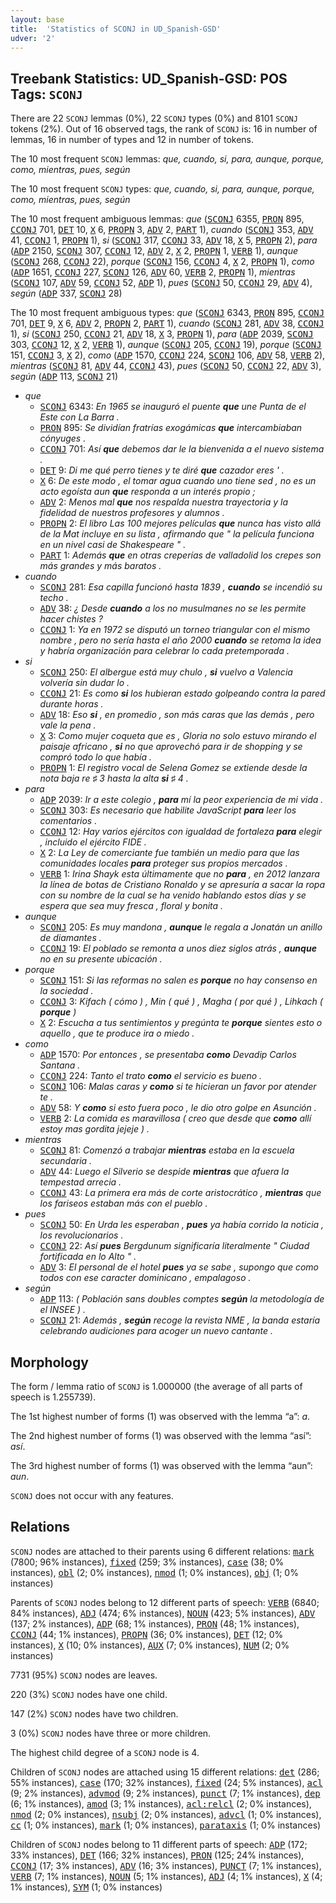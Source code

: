 ```yaml
---
layout: base
title:  'Statistics of SCONJ in UD_Spanish-GSD'
udver: '2'
---
```


## Treebank Statistics: UD_Spanish-GSD: POS Tags: `SCONJ`

There are 22 `SCONJ` lemmas (0%), 22 `SCONJ` types (0%) and 8101 `SCONJ` tokens (2%).
Out of 16 observed tags, the rank of `SCONJ` is: 16 in number of lemmas, 16 in number of types and 12 in number of tokens.

The 10 most frequent `SCONJ` lemmas: <em>que, cuando, si, para, aunque, porque, como, mientras, pues, según</em>

The 10 most frequent `SCONJ` types:  <em>que, cuando, si, para, aunque, porque, como, mientras, pues, según</em>

The 10 most frequent ambiguous lemmas: <em>que</em> (<tt><a href="es_gsd-pos-SCONJ.html">SCONJ</a></tt> 6355, <tt><a href="es_gsd-pos-PRON.html">PRON</a></tt> 895, <tt><a href="es_gsd-pos-CCONJ.html">CCONJ</a></tt> 701, <tt><a href="es_gsd-pos-DET.html">DET</a></tt> 10, <tt><a href="es_gsd-pos-X.html">X</a></tt> 6, <tt><a href="es_gsd-pos-PROPN.html">PROPN</a></tt> 3, <tt><a href="es_gsd-pos-ADV.html">ADV</a></tt> 2, <tt><a href="es_gsd-pos-PART.html">PART</a></tt> 1), <em>cuando</em> (<tt><a href="es_gsd-pos-SCONJ.html">SCONJ</a></tt> 353, <tt><a href="es_gsd-pos-ADV.html">ADV</a></tt> 41, <tt><a href="es_gsd-pos-CCONJ.html">CCONJ</a></tt> 1, <tt><a href="es_gsd-pos-PROPN.html">PROPN</a></tt> 1), <em>si</em> (<tt><a href="es_gsd-pos-SCONJ.html">SCONJ</a></tt> 317, <tt><a href="es_gsd-pos-CCONJ.html">CCONJ</a></tt> 33, <tt><a href="es_gsd-pos-ADV.html">ADV</a></tt> 18, <tt><a href="es_gsd-pos-X.html">X</a></tt> 5, <tt><a href="es_gsd-pos-PROPN.html">PROPN</a></tt> 2), <em>para</em> (<tt><a href="es_gsd-pos-ADP.html">ADP</a></tt> 2150, <tt><a href="es_gsd-pos-SCONJ.html">SCONJ</a></tt> 307, <tt><a href="es_gsd-pos-CCONJ.html">CCONJ</a></tt> 12, <tt><a href="es_gsd-pos-ADV.html">ADV</a></tt> 2, <tt><a href="es_gsd-pos-X.html">X</a></tt> 2, <tt><a href="es_gsd-pos-PROPN.html">PROPN</a></tt> 1, <tt><a href="es_gsd-pos-VERB.html">VERB</a></tt> 1), <em>aunque</em> (<tt><a href="es_gsd-pos-SCONJ.html">SCONJ</a></tt> 268, <tt><a href="es_gsd-pos-CCONJ.html">CCONJ</a></tt> 22), <em>porque</em> (<tt><a href="es_gsd-pos-SCONJ.html">SCONJ</a></tt> 156, <tt><a href="es_gsd-pos-CCONJ.html">CCONJ</a></tt> 4, <tt><a href="es_gsd-pos-X.html">X</a></tt> 2, <tt><a href="es_gsd-pos-PROPN.html">PROPN</a></tt> 1), <em>como</em> (<tt><a href="es_gsd-pos-ADP.html">ADP</a></tt> 1651, <tt><a href="es_gsd-pos-CCONJ.html">CCONJ</a></tt> 227, <tt><a href="es_gsd-pos-SCONJ.html">SCONJ</a></tt> 126, <tt><a href="es_gsd-pos-ADV.html">ADV</a></tt> 60, <tt><a href="es_gsd-pos-VERB.html">VERB</a></tt> 2, <tt><a href="es_gsd-pos-PROPN.html">PROPN</a></tt> 1), <em>mientras</em> (<tt><a href="es_gsd-pos-SCONJ.html">SCONJ</a></tt> 107, <tt><a href="es_gsd-pos-ADV.html">ADV</a></tt> 59, <tt><a href="es_gsd-pos-CCONJ.html">CCONJ</a></tt> 52, <tt><a href="es_gsd-pos-ADP.html">ADP</a></tt> 1), <em>pues</em> (<tt><a href="es_gsd-pos-SCONJ.html">SCONJ</a></tt> 50, <tt><a href="es_gsd-pos-CCONJ.html">CCONJ</a></tt> 29, <tt><a href="es_gsd-pos-ADV.html">ADV</a></tt> 4), <em>según</em> (<tt><a href="es_gsd-pos-ADP.html">ADP</a></tt> 337, <tt><a href="es_gsd-pos-SCONJ.html">SCONJ</a></tt> 28)

The 10 most frequent ambiguous types:  <em>que</em> (<tt><a href="es_gsd-pos-SCONJ.html">SCONJ</a></tt> 6343, <tt><a href="es_gsd-pos-PRON.html">PRON</a></tt> 895, <tt><a href="es_gsd-pos-CCONJ.html">CCONJ</a></tt> 701, <tt><a href="es_gsd-pos-DET.html">DET</a></tt> 9, <tt><a href="es_gsd-pos-X.html">X</a></tt> 6, <tt><a href="es_gsd-pos-ADV.html">ADV</a></tt> 2, <tt><a href="es_gsd-pos-PROPN.html">PROPN</a></tt> 2, <tt><a href="es_gsd-pos-PART.html">PART</a></tt> 1), <em>cuando</em> (<tt><a href="es_gsd-pos-SCONJ.html">SCONJ</a></tt> 281, <tt><a href="es_gsd-pos-ADV.html">ADV</a></tt> 38, <tt><a href="es_gsd-pos-CCONJ.html">CCONJ</a></tt> 1), <em>si</em> (<tt><a href="es_gsd-pos-SCONJ.html">SCONJ</a></tt> 250, <tt><a href="es_gsd-pos-CCONJ.html">CCONJ</a></tt> 21, <tt><a href="es_gsd-pos-ADV.html">ADV</a></tt> 18, <tt><a href="es_gsd-pos-X.html">X</a></tt> 3, <tt><a href="es_gsd-pos-PROPN.html">PROPN</a></tt> 1), <em>para</em> (<tt><a href="es_gsd-pos-ADP.html">ADP</a></tt> 2039, <tt><a href="es_gsd-pos-SCONJ.html">SCONJ</a></tt> 303, <tt><a href="es_gsd-pos-CCONJ.html">CCONJ</a></tt> 12, <tt><a href="es_gsd-pos-X.html">X</a></tt> 2, <tt><a href="es_gsd-pos-VERB.html">VERB</a></tt> 1), <em>aunque</em> (<tt><a href="es_gsd-pos-SCONJ.html">SCONJ</a></tt> 205, <tt><a href="es_gsd-pos-CCONJ.html">CCONJ</a></tt> 19), <em>porque</em> (<tt><a href="es_gsd-pos-SCONJ.html">SCONJ</a></tt> 151, <tt><a href="es_gsd-pos-CCONJ.html">CCONJ</a></tt> 3, <tt><a href="es_gsd-pos-X.html">X</a></tt> 2), <em>como</em> (<tt><a href="es_gsd-pos-ADP.html">ADP</a></tt> 1570, <tt><a href="es_gsd-pos-CCONJ.html">CCONJ</a></tt> 224, <tt><a href="es_gsd-pos-SCONJ.html">SCONJ</a></tt> 106, <tt><a href="es_gsd-pos-ADV.html">ADV</a></tt> 58, <tt><a href="es_gsd-pos-VERB.html">VERB</a></tt> 2), <em>mientras</em> (<tt><a href="es_gsd-pos-SCONJ.html">SCONJ</a></tt> 81, <tt><a href="es_gsd-pos-ADV.html">ADV</a></tt> 44, <tt><a href="es_gsd-pos-CCONJ.html">CCONJ</a></tt> 43), <em>pues</em> (<tt><a href="es_gsd-pos-SCONJ.html">SCONJ</a></tt> 50, <tt><a href="es_gsd-pos-CCONJ.html">CCONJ</a></tt> 22, <tt><a href="es_gsd-pos-ADV.html">ADV</a></tt> 3), <em>según</em> (<tt><a href="es_gsd-pos-ADP.html">ADP</a></tt> 113, <tt><a href="es_gsd-pos-SCONJ.html">SCONJ</a></tt> 21)


* <em>que</em>
  * <tt><a href="es_gsd-pos-SCONJ.html">SCONJ</a></tt> 6343: <em>En 1965 se inauguró el puente <b>que</b> une Punta de el Este con La Barra .</em>
  * <tt><a href="es_gsd-pos-PRON.html">PRON</a></tt> 895: <em>Se dividían fratrías exogámicas <b>que</b> intercambiaban cónyuges .</em>
  * <tt><a href="es_gsd-pos-CCONJ.html">CCONJ</a></tt> 701: <em>Así <b>que</b> debemos dar le la bienvenida a el nuevo sistema .</em>
  * <tt><a href="es_gsd-pos-DET.html">DET</a></tt> 9: <em>Di me qué perro tienes y te diré <b>que</b> cazador eres ' .</em>
  * <tt><a href="es_gsd-pos-X.html">X</a></tt> 6: <em>De este modo , el tomar agua cuando uno tiene sed , no es un acto egoísta aun <b>que</b> responda a un interés propio ;</em>
  * <tt><a href="es_gsd-pos-ADV.html">ADV</a></tt> 2: <em>Menos mal <b>que</b> nos respalda nuestra trayectoria y la fidelidad de nuestros profesores y alumnos .</em>
  * <tt><a href="es_gsd-pos-PROPN.html">PROPN</a></tt> 2: <em>El libro Las 100 mejores películas <b>que</b> nunca has visto allá de la Mat incluye en su lista , afirmando que " la película funciona en un nivel casi de Shakespeare " .</em>
  * <tt><a href="es_gsd-pos-PART.html">PART</a></tt> 1: <em>Además <b>que</b> en otras creperías de valladolid los crepes son más grandes y más baratos .</em>
* <em>cuando</em>
  * <tt><a href="es_gsd-pos-SCONJ.html">SCONJ</a></tt> 281: <em>Esa capilla funcionó hasta 1839 , <b>cuando</b> se incendió su techo .</em>
  * <tt><a href="es_gsd-pos-ADV.html">ADV</a></tt> 38: <em>¿ Desde <b>cuando</b> a los no musulmanes no se les permite hacer chistes ?</em>
  * <tt><a href="es_gsd-pos-CCONJ.html">CCONJ</a></tt> 1: <em>Ya en 1972 se disputó un torneo triangular con el mismo nombre , pero no sería hasta el año 2000 <b>cuando</b> se retoma la idea y habría organización para celebrar lo cada pretemporada .</em>
* <em>si</em>
  * <tt><a href="es_gsd-pos-SCONJ.html">SCONJ</a></tt> 250: <em>El albergue está muy chulo , <b>si</b> vuelvo a Valencia volvería sin dudar lo .</em>
  * <tt><a href="es_gsd-pos-CCONJ.html">CCONJ</a></tt> 21: <em>Es como <b>si</b> los hubieran estado golpeando contra la pared durante horas .</em>
  * <tt><a href="es_gsd-pos-ADV.html">ADV</a></tt> 18: <em>Eso <b>si</b> , en promedio , son más caras que las demás , pero vale la pena .</em>
  * <tt><a href="es_gsd-pos-X.html">X</a></tt> 3: <em>Como mujer coqueta que es , Gloria no solo estuvo mirando el paisaje africano , <b>si</b> no que aprovechó para ir de shopping y se compró todo lo que había .</em>
  * <tt><a href="es_gsd-pos-PROPN.html">PROPN</a></tt> 1: <em>El registro vocal de Selena Gomez se extiende desde la nota baja re ♯ 3 hasta la alta <b>si</b> ♯ 4 .</em>
* <em>para</em>
  * <tt><a href="es_gsd-pos-ADP.html">ADP</a></tt> 2039: <em>Ir a este colegio , <b>para</b> mí la peor experiencia de mi vida .</em>
  * <tt><a href="es_gsd-pos-SCONJ.html">SCONJ</a></tt> 303: <em>Es necesario que habilite JavaScript <b>para</b> leer los comentarios .</em>
  * <tt><a href="es_gsd-pos-CCONJ.html">CCONJ</a></tt> 12: <em>Hay varios ejércitos con igualdad de fortaleza <b>para</b> elegir , incluido el ejército FIDE .</em>
  * <tt><a href="es_gsd-pos-X.html">X</a></tt> 2: <em>La Ley de comerciante fue también un medio para que las comunidades locales <b>para</b> proteger sus propios mercados .</em>
  * <tt><a href="es_gsd-pos-VERB.html">VERB</a></tt> 1: <em>Irina Shayk esta últimamente que no <b>para</b> , en 2012 lanzara la línea de botas de Cristiano Ronaldo y se apresuría a sacar la ropa con su nombre de la cual se ha venido hablando estos días y se espera que sea muy fresca , floral y bonita .</em>
* <em>aunque</em>
  * <tt><a href="es_gsd-pos-SCONJ.html">SCONJ</a></tt> 205: <em>Es muy mandona , <b>aunque</b> le regala a Jonatán un anillo de diamantes .</em>
  * <tt><a href="es_gsd-pos-CCONJ.html">CCONJ</a></tt> 19: <em>El poblado se remonta a unos diez siglos atrás , <b>aunque</b> no en su presente ubicación .</em>
* <em>porque</em>
  * <tt><a href="es_gsd-pos-SCONJ.html">SCONJ</a></tt> 151: <em>Si las reformas no salen es <b>porque</b> no hay consenso en la sociedad .</em>
  * <tt><a href="es_gsd-pos-CCONJ.html">CCONJ</a></tt> 3: <em>Kifach ( cómo ) , Min ( qué ) , Magha ( por qué ) , Lihkach ( <b>porque</b> )</em>
  * <tt><a href="es_gsd-pos-X.html">X</a></tt> 2: <em>Escucha a tus sentimientos y pregúnta te <b>porque</b> sientes esto o aquello , que te produce ira o miedo .</em>
* <em>como</em>
  * <tt><a href="es_gsd-pos-ADP.html">ADP</a></tt> 1570: <em>Por entonces , se presentaba <b>como</b> Devadip Carlos Santana .</em>
  * <tt><a href="es_gsd-pos-CCONJ.html">CCONJ</a></tt> 224: <em>Tanto el trato <b>como</b> el servicio es bueno .</em>
  * <tt><a href="es_gsd-pos-SCONJ.html">SCONJ</a></tt> 106: <em>Malas caras y <b>como</b> si te hicieran un favor por atender te .</em>
  * <tt><a href="es_gsd-pos-ADV.html">ADV</a></tt> 58: <em>Y <b>como</b> si esto fuera poco , le dio otro golpe en Asunción .</em>
  * <tt><a href="es_gsd-pos-VERB.html">VERB</a></tt> 2: <em>La comida es maravillosa ( creo que desde que <b>como</b> allí estoy mas gordita jejeje ) .</em>
* <em>mientras</em>
  * <tt><a href="es_gsd-pos-SCONJ.html">SCONJ</a></tt> 81: <em>Comenzó a trabajar <b>mientras</b> estaba en la escuela secundaria .</em>
  * <tt><a href="es_gsd-pos-ADV.html">ADV</a></tt> 44: <em>Luego el Silverio se despide <b>mientras</b> que afuera la tempestad arrecia .</em>
  * <tt><a href="es_gsd-pos-CCONJ.html">CCONJ</a></tt> 43: <em>La primera era más de corte aristocrático , <b>mientras</b> que los fariseos estaban más con el pueblo .</em>
* <em>pues</em>
  * <tt><a href="es_gsd-pos-SCONJ.html">SCONJ</a></tt> 50: <em>En Urda les esperaban , <b>pues</b> ya había corrido la noticia , los revolucionarios .</em>
  * <tt><a href="es_gsd-pos-CCONJ.html">CCONJ</a></tt> 22: <em>Así <b>pues</b> Bergdunum significaría literalmente " Ciudad fortificada en lo Alto " .</em>
  * <tt><a href="es_gsd-pos-ADV.html">ADV</a></tt> 3: <em>El personal de el hotel <b>pues</b> ya se sabe , supongo que como todos con ese caracter dominicano , empalagoso .</em>
* <em>según</em>
  * <tt><a href="es_gsd-pos-ADP.html">ADP</a></tt> 113: <em>( Población sans doubles comptes <b>según</b> la metodología de el INSEE ) .</em>
  * <tt><a href="es_gsd-pos-SCONJ.html">SCONJ</a></tt> 21: <em>Además , <b>según</b> recoge la revista NME , la banda estaría celebrando audiciones para acoger un nuevo cantante .</em>

## Morphology

The form / lemma ratio of `SCONJ` is 1.000000 (the average of all parts of speech is 1.255739).

The 1st highest number of forms (1) was observed with the lemma “a”: <em>a</em>.

The 2nd highest number of forms (1) was observed with the lemma “así”: <em>así</em>.

The 3rd highest number of forms (1) was observed with the lemma “aun”: <em>aun</em>.

`SCONJ` does not occur with any features.


## Relations

`SCONJ` nodes are attached to their parents using 6 different relations: <tt><a href="es_gsd-dep-mark.html">mark</a></tt> (7800; 96% instances), <tt><a href="es_gsd-dep-fixed.html">fixed</a></tt> (259; 3% instances), <tt><a href="es_gsd-dep-case.html">case</a></tt> (38; 0% instances), <tt><a href="es_gsd-dep-obl.html">obl</a></tt> (2; 0% instances), <tt><a href="es_gsd-dep-nmod.html">nmod</a></tt> (1; 0% instances), <tt><a href="es_gsd-dep-obj.html">obj</a></tt> (1; 0% instances)

Parents of `SCONJ` nodes belong to 12 different parts of speech: <tt><a href="es_gsd-pos-VERB.html">VERB</a></tt> (6840; 84% instances), <tt><a href="es_gsd-pos-ADJ.html">ADJ</a></tt> (474; 6% instances), <tt><a href="es_gsd-pos-NOUN.html">NOUN</a></tt> (423; 5% instances), <tt><a href="es_gsd-pos-ADV.html">ADV</a></tt> (137; 2% instances), <tt><a href="es_gsd-pos-ADP.html">ADP</a></tt> (68; 1% instances), <tt><a href="es_gsd-pos-PRON.html">PRON</a></tt> (48; 1% instances), <tt><a href="es_gsd-pos-CCONJ.html">CCONJ</a></tt> (44; 1% instances), <tt><a href="es_gsd-pos-PROPN.html">PROPN</a></tt> (36; 0% instances), <tt><a href="es_gsd-pos-DET.html">DET</a></tt> (12; 0% instances), <tt><a href="es_gsd-pos-X.html">X</a></tt> (10; 0% instances), <tt><a href="es_gsd-pos-AUX.html">AUX</a></tt> (7; 0% instances), <tt><a href="es_gsd-pos-NUM.html">NUM</a></tt> (2; 0% instances)

7731 (95%) `SCONJ` nodes are leaves.

220 (3%) `SCONJ` nodes have one child.

147 (2%) `SCONJ` nodes have two children.

3 (0%) `SCONJ` nodes have three or more children.

The highest child degree of a `SCONJ` node is 4.

Children of `SCONJ` nodes are attached using 15 different relations: <tt><a href="es_gsd-dep-det.html">det</a></tt> (286; 55% instances), <tt><a href="es_gsd-dep-case.html">case</a></tt> (170; 32% instances), <tt><a href="es_gsd-dep-fixed.html">fixed</a></tt> (24; 5% instances), <tt><a href="es_gsd-dep-acl.html">acl</a></tt> (9; 2% instances), <tt><a href="es_gsd-dep-advmod.html">advmod</a></tt> (9; 2% instances), <tt><a href="es_gsd-dep-punct.html">punct</a></tt> (7; 1% instances), <tt><a href="es_gsd-dep-dep.html">dep</a></tt> (6; 1% instances), <tt><a href="es_gsd-dep-amod.html">amod</a></tt> (3; 1% instances), <tt><a href="es_gsd-dep-acl-relcl.html">acl:relcl</a></tt> (2; 0% instances), <tt><a href="es_gsd-dep-nmod.html">nmod</a></tt> (2; 0% instances), <tt><a href="es_gsd-dep-nsubj.html">nsubj</a></tt> (2; 0% instances), <tt><a href="es_gsd-dep-advcl.html">advcl</a></tt> (1; 0% instances), <tt><a href="es_gsd-dep-cc.html">cc</a></tt> (1; 0% instances), <tt><a href="es_gsd-dep-mark.html">mark</a></tt> (1; 0% instances), <tt><a href="es_gsd-dep-parataxis.html">parataxis</a></tt> (1; 0% instances)

Children of `SCONJ` nodes belong to 11 different parts of speech: <tt><a href="es_gsd-pos-ADP.html">ADP</a></tt> (172; 33% instances), <tt><a href="es_gsd-pos-DET.html">DET</a></tt> (166; 32% instances), <tt><a href="es_gsd-pos-PRON.html">PRON</a></tt> (125; 24% instances), <tt><a href="es_gsd-pos-CCONJ.html">CCONJ</a></tt> (17; 3% instances), <tt><a href="es_gsd-pos-ADV.html">ADV</a></tt> (16; 3% instances), <tt><a href="es_gsd-pos-PUNCT.html">PUNCT</a></tt> (7; 1% instances), <tt><a href="es_gsd-pos-VERB.html">VERB</a></tt> (7; 1% instances), <tt><a href="es_gsd-pos-NOUN.html">NOUN</a></tt> (5; 1% instances), <tt><a href="es_gsd-pos-ADJ.html">ADJ</a></tt> (4; 1% instances), <tt><a href="es_gsd-pos-X.html">X</a></tt> (4; 1% instances), <tt><a href="es_gsd-pos-SYM.html">SYM</a></tt> (1; 0% instances)

